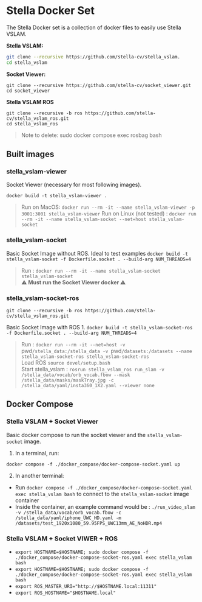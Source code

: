 # Stella Docker Set
The Stella Docker set is a collection of docker files to easily use Stella VSLAM. 

**Stella VSLAM:**
```bash
git clone --recursive https://github.com/stella-cv/stella_vslam.
cd stella_vslam
```

**Socket Viewer:**
```
git clone --recursive https://github.com/stella-cv/socket_viewer.git
cd socket_viewer
```

**Stella VSLAM ROS**
```
git clone --recursive -b ros https://github.com/stella-cv/stella_vslam_ros.git
cd stella_vslam_ros
```

> Note to delete: sudo docker compose exec rosbag bash

## Built images

### stella_vslam-viewer

Socket Viewer (necessary for most following images).
```
docker build -t stella_vslam-viewer .
```

> Run on MacOS: `docker run --rm -it --name stella_vslam-viewer -p 3001:3001 stella_vslam-viewer`
> Run on Linux (not tested) : `docker run --rm -it --name stella_vslam-socket --net=host stella_vslam-socket`



### stella_vslam-socket

Basic Socket Image without ROS. Ideal to test examples
```docker build -t stella_vslam-socket -f Dockerfile.socket . --build-arg NUM_THREADS=4```

> Run : `docker run --rm -it --name stella_vslam-socket stella_vslam-socket`\
> **⚠ Must run the Socket Viewer docker ⚠**


### stella_vslam-socket-ros

```
git clone --recursive -b ros https://github.com/stella-cv/stella_vslam_ros.git
```
Basic Socket Image with ROS 1. 
```docker build -t stella_vslam-socket-ros -f Dockerfile.socket . --build-arg NUM_THREADS=4```
> Run : `docker run --rm -it --net=host -v `pwd`/stella_data:/stella_data -v `pwd`/datasets:/datasets --name stella_vslam-socket-ros stella_vslam-socket-ros`\
> Load ROS `source devel/setup.bash`\
> Start stella_vslam : `rosrun stella_vslam_ros run_slam -v /stella_data/vocab/orb_vocab.fbow --mask /stella_data/masks/maskTray.jpg -c /stella_data/yaml/insta360_1X2.yaml --viewer none`



## Docker Compose

### Stella VSLAM + Socket Viewer
Basic docker compose to run the socket viewer and the `stella_vslam-socket` image.
1. In a terminal, run:
```
docker compose -f ./docker_compose/docker-compose-socket.yaml up
```
2. In another terminal:
- Run `docker compose -f ./docker_compose/docker-compose-socket.yaml exec stella_vslam bash` to connect to the `stella_vslam-socket` image container
- Inside the container, an example command would be : `./run_video_slam -v /stella_data/vocab/orb_vocab.fbow -c /stella_data/yaml/iphone_UWC_HD.yaml -m /datasets/test_1920x1080_59.95FPS_UWC13mm_AE_NoHDR.mp4`


### Stella VSLAM + Socket VIWER + ROS
- `export HOSTNAME=$HOSTNAME; sudo docker compose -f ./docker_compose/docker-compose-socket-ros.yaml exec stella_vslam bash`
- `export HOSTNAME=$HOSTNAME; sudo docker compose -f ./docker_compose/docker-compose-socket-ros.yaml exec stella_vslam bash`
- `export ROS_MASTER_URI="http://$HOSTNAME.local:11311"`
- `export ROS_HOSTNAME="$HOSTNAME.local"`

